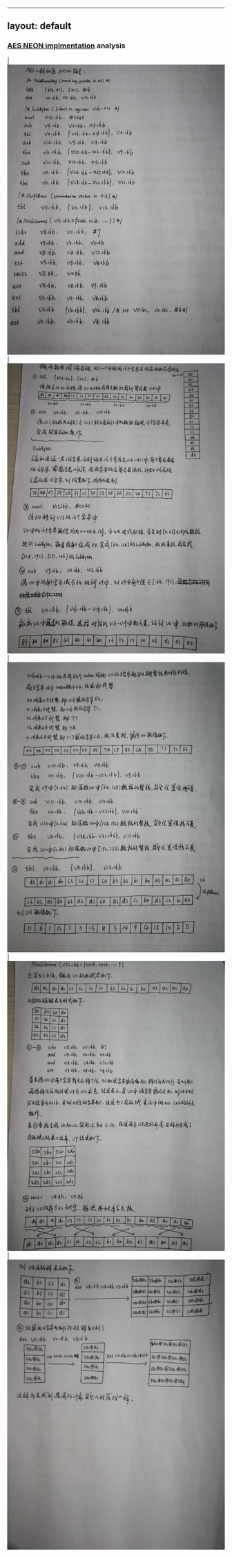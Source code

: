 
---
layout: default
---

### [AES NEON implmentation](https://www.linaro.org/blog/accelerated-aes-for-the-arm64-linux-kernel/) analysis

|![aes-neon-0](./../images/aes-neon-0.jpg?raw=true)
|![aes-neon-1](./../images/aes-neon-1.jpg?raw=true)
|![aes-neon-2](./../images/aes-neon-2.jpg?raw=true)
|![aes-neon-3](./../images/aes-neon-3.jpg?raw=true)
|![aes-neon-4](./../images/aes-neon-4.jpg?raw=true)
